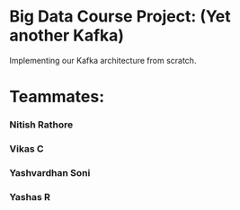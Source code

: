 # Big Data Course Project: (Yet another Kafka)
Implementing our Kafka architecture from scratch.

# Teammates:
### Nitish Rathore
### Vikas C
### Yashvardhan Soni
### Yashas R 
